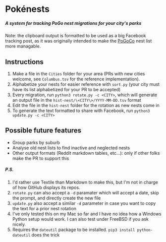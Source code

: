 # Pokénests

##### A system for tracking PoGo nest migrations for your city's parks

Note: the clipboard output is formatted to be used as a big Facebook tracking
post, as it was originally intended to make the
[PoGoCo](https://www.facebook.com/groups/PokemonGoColumbus) nest list more
managable.

## Instructions

1. Make a file in the `Cities` folder for your area (PRs with new cities
   welcome, see `Columbus.tsv` for the reference implementation).
2. Alphabetize your nests for easier reference with `sort.py` (your city must
   have its list alphabetized for your PR to be accepted)
3. Every migration, run `python3 rotate.py -c <CITY>`, which will generate an
   output file in the `hist-nest/\<CITY\>/YYYY-MM-DD.tsv` format
4. Edit the file in the `hist-nest` folder for the rotation as new nests come
   in
5. To generate the text formatted to share with Facebook, run `python3
   update.py -c <CITY>`

## Possible future features

* Group parks by suburb
* Analyse old nest lists to find inactive and neglected nests
* Other output formats (Reddit markdown tables, etc…): only if other folks make
  the PR to support this

##### P.S.

1. I'd rather use Textile than Markdown to make this, but I'm not in charge of
   how GitHub displays its repos.
2. `rotate.py` can also accept a `-d` paramater which will accept a date, skip
   the prompt, and directly create the new file
3. `update.py` also accept a similar `-d` parameter in case you want to copy
   the text for a prior nest rotation
4. I've only tested this on my Mac so far and I have no idea how a Windows
   Python setup would work.  I can also test under FreeBSD if you ask nicely.
5. Requires the `dateutil` package to be installed.  `pip3 install python-dateutil`
   does the trick
